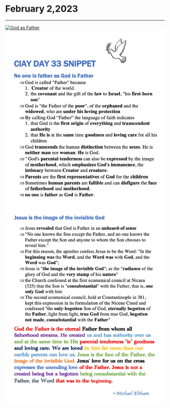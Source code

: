 # February 2,2023
---

[![God as Father](https://raw.githubusercontent.com/fernal73/CIAY/main/January/jpgs/Day033.jpg)](https://youtu.be/OTszf9eOiHY "God as Father")
![Day 33 Snippet1](https://github.com/fernal73/CIAY/blob/main/February/jpgs/Day33Snippet1.jpg?raw=true)
![Day 33 Snippet2](https://github.com/fernal73/CIAY/blob/main/February/jpgs/Day33Snippet2.jpg?raw=true)
